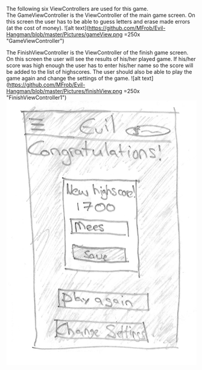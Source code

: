The following six ViewControllers are used for this game. <br/>
The GameViewController is the ViewController of the main game screen. On this screen the user has to be able to guess letters and
erase made errors (at the cost of money).
![alt text](https://github.com/MFrob/Evil-Hangman/blob/master/Pictures/gameView.png =250x "GameViewController")

The FinishViewController is the ViewController of the finish game screen. On this screen the user will see the results of his/her
played game. If his/her score was high enough the user has to enter his/her name so the score will be added to the list of highscores.
The user should also be able to play the game again and change the settings of the game. 
![alt text](https://github.com/MFrob/Evil-Hangman/blob/master/Pictures/finishView.png =250x "FinishViewController1")
![alt text](https://github.com/MFrob/Evil-Hangman/blob/master/Pictures/finishView2.png "FinishViewController2")

